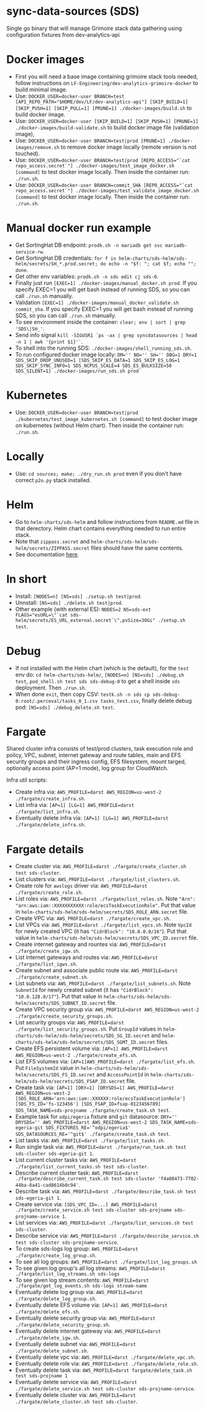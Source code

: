 # sync-data-sources (SDS)

Single go binary that will manage Grimoire stack data gathering using configuration fixtures from dev-analytics-api


# Docker images

- First you will need a base image containing grimoire stack tools needed, follow instructions on `LF-Engineering/dev-analytics-grimoire-docker` to build minimal image.
- Use: `DOCKER_USER=docker-user BRANCH=test [API_REPO_PATH="$HOME/dev/LF/dev-analytics-api"] [SKIP_BUILD=1] [SKIP_PUSH=1] [SKIP_PULL=1] [PRUNE=1] ./docker-images/build.sh` to build docker image.
- Use: `DOCKER_USER=docker-user [SKIP_BUILD=1] [SKIP_PUSH=1] [PRUNE=1] ./docker-images/build-validate.sh` to build docker image file (validation image),
- Use: `DOCKER_USER=docker-user BRANCH=test|prod [PRUNE=1] ./docker-images/remove.sh` to remove docker image locally (remote version is not touched).
- Use: `` DOCKER_USER=docker-user BRANCH=test|prod [REPO_ACCESS="`cat repo_access.secret`"] ./docker-images/test_image_docker.sh [command] `` to test docker image locally. Then inside the container run: `./run.sh`.
- Use: `` DOCKER_USER=docker-user BRANCH=commit_SHA [REPO_ACCESS="`cat repo_access.secret`"] ./docker-images/test_validate_image_docker.sh [command] `` to test docker image locally. Then inside the container run: `./run.sh`.


# Manual docker run example

- Get SortingHat DB endpoint: `prodk.sh -n mariadb get svc mariadb-service-rw`.
- Get SortingHat DB credentials: `for f in helm-charts/sds-helm/sds-helm/secrets/SH_*.prod.secret; do echo -n "$f: "; cat $f; echo ""; done`.
- Get other env variables: `prodk.sh -n sds edit cj sds-0`.
- Finally just run `[EXEC=1] ./docker-images/manual_docker.sh prod`. If you specify EXEC=1 you will get bash instead of running SDS, so you can call `./run.sh` manually.
- Validation `[EXEC=1] ./docker-images/manual_docker_validate.sh commit_sha`. If you specify EXEC=1 you will get bash instead of running SDS, so you can call `./run.sh` manually.
- To see environment inside the container: `clear; env | sort | grep 'SDS\|SH_'`.
- Send info signal `` kill -SIGUSR1 `ps -ax | grep syncdatasources | head -n 1 | awk '{print $1}'` ``.
- To shell into the running SDS: `./docker-images/shell_running_sds.sh`.
- To run configured docker image locally: `DM='' NO='' SH='' DBG=1 DRY=1 SDS_SKIP_DROP_UNUSED=1 [SDS_SKIP_ES_DATA=1 SDS_SKIP_ES_LOG=1 SDS_SKIP_SYNC_INFO=1 SDS_NCPUS_SCALE=4 SDS_ES_BULKSIZE=50 SDS_SILENT=1] ./docker-images/run_sds.sh prod`


# Kubernetes

- Use: `DOCKER_USER=docker-user BRANCH=test|prod ./kubernetes/test_image_kubernetes.sh [command]` to test docker image on kubernetes (without Helm chart). Then inside the container run: `./run.sh`.


# Locally

- Use: `cd sources; make; ./dry_run.sh prod` even if you don't have correct `p2o.py` stack installed.


# Helm

- Go to `helm-charts/sds-helm` and follow instructions from `README.md` file in that derectory. Helm chart contains everything needed to run entire stack.
- Note that `zippass.secret` and `helm-charts/sds-helm/sds-helm/secrets/ZIPPASS.secret` files should have the same contents.
- See documentation [here](https://github.com/LF-Engineering/sync-data-sources/blob/master/helm-charts/sds-helm/README.md).


# In short

- Install: `[NODES=n] [NS=sds] ./setup.sh test|prod`.
- Unnstall: `[NS=sds] ./delete.sh test|prod`.
- Other example (with external ES): `` NODES=2 NS=sds-ext FLAGS="esURL=\"`cat sds-helm/secrets/ES_URL_external.secret`\",pvSize=30Gi" ./setup.sh test ``.


# Debug

- If not installed with the Helm chart (which is the default), for the `test` env do: `cd helm-charts/sds-helm/`, `[NODES=n] [NS=sds] ./debug.sh test`, `pod_shell.sh test sds sds-debug-0` to get a shell inside `sds` deployment. Then `./run.sh`.
- When done `exit`, then copy CSV: `testk.sh -n sds cp sds-debug-0:root/.perceval/tasks_0_1.csv tasks_test.csv`, finally delete debug pod: `[NS=sds] ./debug_delete.sh test`.


# Fargate

Shared cluster infra consists of test/prod clusters, task execution role and policy, VPC, subnet, internet gateway and route tables, main and EFS security groups and their ingress config, EFS filesystem, mount targed, optionally access point (AP=1 mode), log group for CloudWatch.

Infra util scripts:

- Create infra via: `AWS_PROFILE=darst AWS_REGION=us-west-2 ./fargate/create_infra.sh`.
- List infra via: `[AP=1] [LG=1] AWS_PROFILE=darst ./fargate/list_infra.sh`.
- Eventually delete infra via: `[AP=1] [LG=1] AWS_PROFILE=darst ./fargate/delete_infra.sh`.


# Fargate details

- Create cluster via: `AWS_PROFILE=darst ./fargate/create_cluster.sh test sds-cluster`.
- List clusters via: `AWS_PROFILE=darst ./fargate/list_clusters.sh`.
- Create role for `awslogs` driver via: `AWS_PROFILE=darst ./fargate/create_role.sh`.
- List roles via: `AWS_PROFILE=darst ./fargate/list_roles.sh`. Note `"Arn": "arn:aws:iam::XXXXXXXXXXX:role/ecsTaskExecutionRole"`. Put that value in `helm-charts/sds-helm/sds-helm/secrets/SDS_ROLE_ARN.secret` file.
- Create VPC via: `AWS_PROFILE=darst ./fargate/create_vpc.sh`.
- List VPCs via: `AWS_PROFILE=darst ./fargate/list_vpcs.sh`. Note `VpcId` for newly created VPC (it has `"CidrBlock": "10.0.0.0/16"`). Put that value in `helm-charts/sds-helm/sds-helm/secrets/SDS_VPC_ID.secret` file.
- Create internet gateway and rountes via: `AWS_PROFILE=darst ./fargate/create_igw.sh`.
- List internet gateways and routes via: `AWS_PROFILE=darst ./fargate/list_igws.sh`.
- Create subnet and associate public route via: `AWS_PROFILE=darst ./fargate/create_subnet.sh`.
- List subnets via: `AWS_PROFILE=darst ./fargate/list_subnets.sh`. Note `SubnetId` for newly created subnet (it has `"CidrBlock": "10.0.128.0/17"`). Put that value in `helm-charts/sds-helm/sds-helm/secrets/SDS_SUBNET_ID.secret` file.
- Create VPC security group via: `AWS_PROFILE=darst AWS_REGION=us-west-2 ./fargate/create_security_groups.sh`.
- List security groups via: `AWS_PROFILE=darst ./fargate/list_security_groups.sh`. Put `GroupId` values in `helm-charts/sds-helm/sds-helm/secrets/SDS_SG_ID.secret` and `helm-charts/sds-helm/sds-helm/secrets/SDS_SGMT_ID.secret` files.
- Create EFS persistent volume via: `[AP=1] AWS_PROFILE=darst AWS_REGION=us-west-2 ./fargate/create_efs.sh`.
- List EFS volumes via: `[AP=1]AWS_PROFILE=darst ./fargate/list_efs.sh`. Put `FileSystemId` value in `helm-charts/sds-helm/sds-helm/secrets/SDS_FS_ID.secret` and `AccessPointId` in `helm-charts/sds-helm/sds-helm/secrets/SDS_FSAP_ID.secret` file.
- Create task via: `[AP=1] [DRY=1] [DRYSDS=1] AWS_PROFILE=darst AWS_REGION=us-west-2 [SDS_ROLE_ARN='arn:aws:iam::XXXXXX:role/ecsTaskExecutionRole'] [SDS_FS_ID='fs-123456'] [SDS_FSAP_ID=fsap-0123456789] SDS_TASK_NAME=sds-projname ./fargate/create_task.sh test`.
- Example task for `odpi/egeria` fixture and `git` datasource: `DRY='' DRYSDS='' AWS_PROFILE=darst AWS_REGION=us-west-2 SDS_TASK_NAME=sds-egeria-git SDS_FIXTURES_RE='^odpi/egeria$' SDS_DATASOURCES_RE='^git$' ./fargate/create_task.sh test`.
- List tasks via: `AWS_PROFILE=darst ./fargate/list_tasks.sh`.
- Run single task via: `AWS_PROFILE=darst ./fargate/run_task.sh test sds-cluster sds-egeria-git 1`.
- List current cluster tasks via: `AWS_PROFILE=darst ./fargate/list_current_tasks.sh test sds-cluster`.
- Describe current cluster task: `AWS_PROFILE=darst ./fargate/describe_current_task.sh test sds-cluster 'f4a08473-7702-44ba-8a41-cad8614b8c94'`.
- Describe task via: `AWS_PROFILE=darst ./fargate/describe_task.sh test sds-egeria-git 1`.
- Create service via: `[SDS_VPC_ID=...] AWS_PROFILE=darst ./fargate/create_service.sh test sds-cluster sds-projname sds-projname-service 1`.
- List services via: `AWS_PROFILE=darst ./fargate/list_services.sh test sds-cluster`.
- Describe service via: `AWS_PROFILE=darst ./fargate/describe_service.sh test sds-cluster sds-projname-service`.
- To create sds-logs log group: `AWS_PROFILE=darst ./fargate/create_log_group.sh`.
- To see all log groups: `AWS_PROFILE=darst ./fargate/list_log_groups.sh`
- To see given log group's all log streams: `AWS_PROFILE=darst ./fargate/list_log_streams.sh sds-logs`
- To see given log stream contents: `AWS_PROFILE=darst ./fargate/get_log_events.sh sds-logs stream-name`
- Eventually delete log group via: `AWS_PROFILE=darst ./fargate/delete_log_group.sh`.
- Eventually delete EFS volume via: `[AP=1] AWS_PROFILE=darst ./fargate/delete_efs.sh`.
- Eventually delete security group via: `AWS_PROFILE=darst ./fargate/delete_security_group.sh`.
- Eventually delete internet gateway via: `AWS_PROFILE=darst ./fargate/delete_igw.sh`.
- Eventually delete subnet via: `AWS_PROFILE=darst ./fargate/delete_subnet.sh`.
- Eventually delete vpc via: `AWS_PROFILE=darst ./fargate/delete_vpc.sh`.
- Eventually delete role via: `AWS_PROFILE=darst ./fargate/delete_role.sh`.
- Eventually delete task via: `AWS_PROFILE=darst fargate/delete_task.sh test sds-projname 1`
- Eventually delete service via: `AWS_PROFILE=darst ./fargate/delete_service.sh test sds-cluster sds-projname-service`.
- Eventually delete cluster via: `AWS_PROFILE=darst ./fargate/delete_cluster.sh test sds-cluster`.
